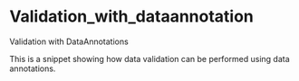 # Validation_with_dataannotation
Validation with DataAnnotations

This is a snippet showing how data validation can be performed using data annotations.
